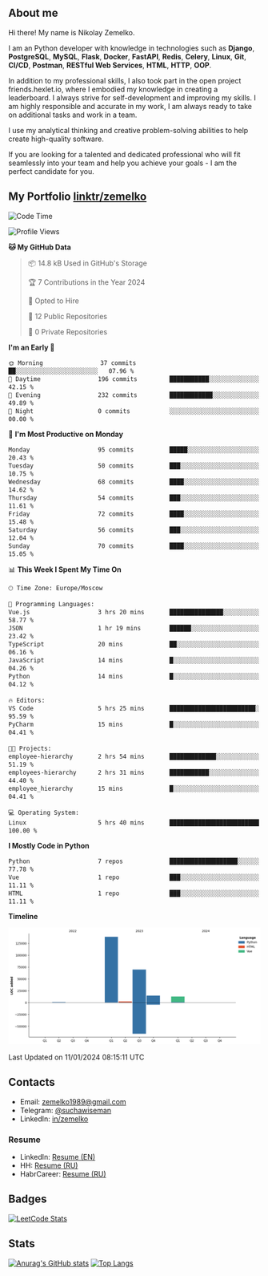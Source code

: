 ## About me
Hi there! My name is Nikolay Zemelko. 

I am an Python developer with knowledge in technologies such as **Django**, **PostgreSQL**, **MySQL**, **Flask**, **Docker**, **FastAPI**, **Redis**, **Celery**, **Linux**, **Git**, **CI/CD**, **Postman**, **RESTful Web Services**, **HTML**, **HTTP**, **OOP**.

In addition to my professional skills, I also took part in the open project friends.hexlet.io, where I embodied my knowledge in creating a leaderboard.
I always strive for self-development and improving my skills. I am highly responsible and accurate in my work, I am always ready to take on additional tasks and work in a team.

I use my analytical thinking and creative problem-solving abilities to help create high-quality software.

If you are looking for a talented and dedicated professional who will fit seamlessly into your team and help you achieve your goals - I am the perfect candidate for you.

## My Portfolio [linktr/zemelko](https://linktr.ee/zemelko)


<!--START_SECTION:waka-->
![Code Time](http://img.shields.io/badge/Code%20Time-65%20hrs%2011%20mins-blue)

![Profile Views](http://img.shields.io/badge/Profile%20Views-5-blue)

**🐱 My GitHub Data** 

> 📦 14.8 kB Used in GitHub's Storage 
 > 
> 🏆 7 Contributions in the Year 2024
 > 
> 💼 Opted to Hire
 > 
> 📜 12 Public Repositories 
 > 
> 🔑 0 Private Repositories 
 > 
**I'm an Early 🐤** 

```text
🌞 Morning                37 commits          ██░░░░░░░░░░░░░░░░░░░░░░░   07.96 % 
🌆 Daytime                196 commits         ███████████░░░░░░░░░░░░░░   42.15 % 
🌃 Evening                232 commits         ████████████░░░░░░░░░░░░░   49.89 % 
🌙 Night                  0 commits           ░░░░░░░░░░░░░░░░░░░░░░░░░   00.00 % 
```
📅 **I'm Most Productive on Monday** 

```text
Monday                   95 commits          █████░░░░░░░░░░░░░░░░░░░░   20.43 % 
Tuesday                  50 commits          ███░░░░░░░░░░░░░░░░░░░░░░   10.75 % 
Wednesday                68 commits          ████░░░░░░░░░░░░░░░░░░░░░   14.62 % 
Thursday                 54 commits          ███░░░░░░░░░░░░░░░░░░░░░░   11.61 % 
Friday                   72 commits          ████░░░░░░░░░░░░░░░░░░░░░   15.48 % 
Saturday                 56 commits          ███░░░░░░░░░░░░░░░░░░░░░░   12.04 % 
Sunday                   70 commits          ████░░░░░░░░░░░░░░░░░░░░░   15.05 % 
```


📊 **This Week I Spent My Time On** 

```text
🕑︎ Time Zone: Europe/Moscow

💬 Programming Languages: 
Vue.js                   3 hrs 20 mins       ███████████████░░░░░░░░░░   58.77 % 
JSON                     1 hr 19 mins        ██████░░░░░░░░░░░░░░░░░░░   23.42 % 
TypeScript               20 mins             ██░░░░░░░░░░░░░░░░░░░░░░░   06.16 % 
JavaScript               14 mins             █░░░░░░░░░░░░░░░░░░░░░░░░   04.26 % 
Python                   14 mins             █░░░░░░░░░░░░░░░░░░░░░░░░   04.12 % 

🔥 Editors: 
VS Code                  5 hrs 25 mins       ████████████████████████░   95.59 % 
PyCharm                  15 mins             █░░░░░░░░░░░░░░░░░░░░░░░░   04.41 % 

🐱‍💻 Projects: 
employee-hierarchy       2 hrs 54 mins       █████████████░░░░░░░░░░░░   51.19 % 
employees-hierarchy      2 hrs 31 mins       ███████████░░░░░░░░░░░░░░   44.40 % 
employee_hierarchy       15 mins             █░░░░░░░░░░░░░░░░░░░░░░░░   04.41 % 

💻 Operating System: 
Linux                    5 hrs 40 mins       █████████████████████████   100.00 % 
```

**I Mostly Code in Python** 

```text
Python                   7 repos             ███████████████████░░░░░░   77.78 % 
Vue                      1 repo              ███░░░░░░░░░░░░░░░░░░░░░░   11.11 % 
HTML                     1 repo              ███░░░░░░░░░░░░░░░░░░░░░░   11.11 % 
```



**Timeline**

![Lines of Code chart](https://raw.githubusercontent.com/zemelko/zemelko/main/assets/bar_graph.png)


 Last Updated on 11/01/2024 08:15:11 UTC
<!--END_SECTION:waka-->

## Contacts

* Email: [zemelko1989@gmail.com](mailto:zemelko1989@gmail.com)
* Telegram: [@suchawiseman](https://t.me/suchawiseman)
* LinkedIn: [in/zemelko](https://www.linkedin.com/in/zemelko)

### Resume

* LinkedIn: [Resume (EN)](https://www.linkedin.com/in/zemelko)
* HH: [Resume (RU)](https://hh.ru/resume/4a4435a9ff09e87f6c0039ed1f4e475572454c)
* HabrCareer: [Resume (RU)](https://career.habr.com/zemelko1)

## Badges

[![LeetCode Stats](https://leetcode.card.workers.dev/zemelko?font=source_code_pro&extension=null)](https://leetcode.com/zemelko/)

## Stats
[![Anurag's GitHub stats](https://github-readme-stats.vercel.app/api?username=zemelko)](https://github.com/zemelko/github-readme-stats)
[![Top Langs](https://github-readme-stats.vercel.app/api/top-langs/?username=zemelko&layout=compact&langs_count=10)](https://github.com/zemelko/github-readme-stats)
